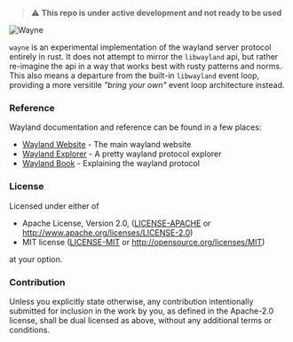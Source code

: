 > ⚠️ __This repo is under active development and not ready to be used__

![Wayne](assets/readme/wayne-banner.png)

`wayne` is an experimental implementation of the wayland server protocol entirely in rust. It does not attempt to mirror the `libwayland` api, but rather re-imagine the api in a way that works best with rusty patterns and norms. This also means a departure from the built-in `libwayland` event loop, providing a more versitile _"bring your own"_ event loop architecture instead.

### Reference
Wayland documentation and reference can be found in a few places:

- [Wayland Website](https://wayland.freedesktop.org/) - The main wayland website
- [Wayland Explorer](https://wayland.app/protocols/) - A pretty wayland protocol explorer
- [Wayland Book](https://wayland-book.com/) - Explaining the wayland protocol

### License

Licensed under either of

- Apache License, Version 2.0, ([LICENSE-APACHE](LICENSE-APACHE) or http://www.apache.org/licenses/LICENSE-2.0)
- MIT license ([LICENSE-MIT](LICENSE-MIT) or http://opensource.org/licenses/MIT)

at your option.

### Contribution

Unless you explicitly state otherwise, any contribution intentionally submitted
for inclusion in the work by you, as defined in the Apache-2.0 license, shall be dual licensed as above, without any
additional terms or conditions.